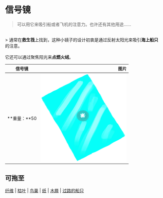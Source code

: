 # 信号镜  
> 可以用它来吸引船或者飞机的注意力。也许还有其他用途……  
<br>  
> 通常在<b>救生筏</b>上找到，这种小镜子的设计初衷是通过反射太阳光来吸引<b>海上船只</b>的注意。<br><br>它还可以通过聚焦阳光来<b>点燃火绒</b>。  
  
  信号镜  |   图片   
 ----  |  ----:   
 **重量：**50  |  <img decoding="async" src="Sprite/SignallingMirror.png" href="a.md" style="max-width:300px;max-height:300px;">   
  
## 可拖至  
[纤维](Fibers.md) | [枯叶](LeavesDry.md) | [鸟巢](Nest.md) | [纸](Papers.md) | [木屑](WoodShavings.md) | [过路的船只](PassingShip.md)  

